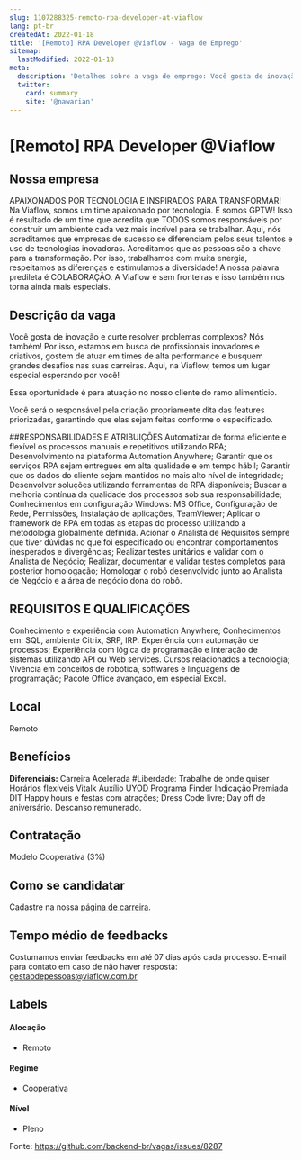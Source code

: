```yaml
---
slug: 1107288325-remoto-rpa-developer-at-viaflow
lang: pt-br
createdAt: 2022-01-18
title: '[Remoto] RPA Developer @Viaflow - Vaga de Emprego'
sitemap:
  lastModified: 2022-01-18
meta:
  description: 'Detalhes sobre a vaga de emprego: Você gosta de inovação e curte resolver problemas complexos? Nós também! Por isso, estamos em busca de profissionais inovadores e criativos, gostem de atuar em times de alta performance e busquem grandes desafios nas suas carreiras. Aqui, na Viaflow, temos um lugar especial esperando por você! Essa oportunidade é para atuação no nosso cliente do ramo alimentício. Você será o responsável pela criação propriamente dita das features priorizadas, garantindo que elas sejam feitas conforme o especificado​.'
  twitter:
    card: summary
    site: '@nawarian'
---
```


# [Remoto] RPA Developer @Viaflow

## Nossa empresa

APAIXONADOS POR TECNOLOGIA E INSPIRADOS PARA TRANSFORMAR!
Na Viaflow, somos um time apaixonado por tecnologia. E somos GPTW!
Isso é resultado de um time que acredita que TODOS somos responsáveis por construir um ambiente cada vez mais incrível para se trabalhar.
Aqui, nós acreditamos que empresas de sucesso se diferenciam pelos seus talentos e uso de tecnologias inovadoras. Acreditamos que as pessoas são a chave para a transformação.
Por isso, trabalhamos com muita energia, respeitamos as diferenças e estimulamos a diversidade! A nossa palavra predileta é COLABORAÇÃO.
A Viaflow é sem fronteiras e isso também nos torna ainda mais especiais.

## Descrição da vaga
Você gosta de inovação e curte resolver problemas complexos? Nós também! Por isso, estamos em busca de profissionais inovadores e criativos, gostem de atuar em times de alta performance e busquem grandes desafios nas suas carreiras. Aqui, na Viaflow, temos um lugar especial esperando por você!

Essa oportunidade é para atuação no nosso cliente do ramo alimentício.

Você será o responsável pela criação propriamente dita das features priorizadas, garantindo que elas sejam feitas conforme o especificado​.

##RESPONSABILIDADES E ATRIBUIÇÕES
Automatizar de forma eficiente e flexível os processos manuais e repetitivos utilizando RPA;
Desenvolvimento na plataforma Automation Anywhere;
Garantir que os serviços RPA sejam entregues em alta qualidade e em tempo hábil;
Garantir que os dados do cliente sejam mantidos no mais alto nível de integridade;
Desenvolver soluções utilizando ferramentas de RPA disponíveis;
Buscar a melhoria contínua da qualidade dos processos sob sua responsabilidade;
Conhecimentos em configuração Windows: MS Office, Configuração de Rede, Permissões, Instalação de aplicações, TeamViewer;
Aplicar o framework de RPA em todas as etapas do processo utilizando a metodologia globalmente definida.
Acionar o Analista de Requisitos sempre que tiver dúvidas no que foi especificado ou encontrar comportamentos inesperados e divergências​;
Realizar testes unitários e validar com o Analista de Negócio;
Realizar, documentar e validar testes completos para posterior homologação​;
Homologar o robô desenvolvido junto ao Analista de Negócio e a área de negócio dona do robô​.

## REQUISITOS E QUALIFICAÇÕES
Conhecimento e experiência com Automation Anywhere;
Conhecimentos em: SQL, ambiente Citrix, SRP, IRP.
Experiência com automação de processos;
Experiência com lógica de programação e interação de sistemas utilizando API ou Web services.
Cursos relacionados a tecnologia;
Vivência em conceitos de robótica, softwares e linguagens de programação;
Pacote Office avançado, em especial Excel.

## Local

Remoto



## Benefícios
**Diferenciais:**
Carreira Acelerada
#Liberdade: Trabalhe de onde quiser
Horários flexíveis
Vitalk
Auxílio UYOD
Programa Finder
Indicação Premiada
DIT
Happy hours e festas com atrações;
Dress Code livre;
Day off de aniversário.
Descanso remunerado.

## Contratação
Modelo Cooperativa (3%)

## Como se candidatar

Cadastre na nossa [página de carreira](https://viaflow.gupy.io/jobs/1461867).

## Tempo médio de feedbacks

Costumamos enviar feedbacks em até 07 dias após cada processo.
E-mail para contato em caso de não haver resposta: gestaodepessoas@viaflow.com.br

## Labels
<!-- retire os labels que não fazem sentido à vaga -->

#### Alocação
- Remoto

#### Regime
- Cooperativa

#### Nível
- Pleno

Fonte: https://github.com/backend-br/vagas/issues/8287